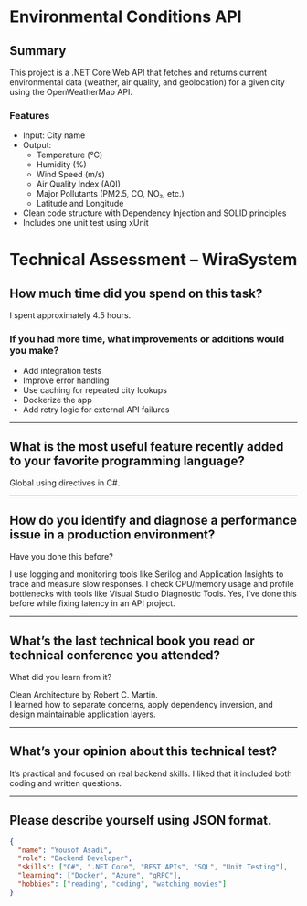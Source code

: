 # Environmental Conditions API

## Summary

This project is a .NET Core Web API that fetches and returns current environmental data (weather, air quality, and geolocation) for a given city using the OpenWeatherMap API.

### Features

- Input: City name
- Output:
  - Temperature (°C)
  - Humidity (%)
  - Wind Speed (m/s)
  - Air Quality Index (AQI)
  - Major Pollutants (PM2.5, CO, NO₂, etc.)
  - Latitude and Longitude
- Clean code structure with Dependency Injection and SOLID principles
- Includes one unit test using xUnit



# Technical Assessment – WiraSystem

## How much time did you spend on this task?

I spent approximately 4.5 hours.

### If you had more time, what improvements or additions would you make?

- Add integration tests  
- Improve error handling 
- Use caching for repeated city lookups
- Dockerize the app
- Add retry logic for external API failures

---

## What is the most useful feature recently added to your favorite programming language?

Global using directives in C#.

---

## How do you identify and diagnose a performance issue in a production environment?  
Have you done this before?

I use logging and monitoring tools like Serilog and Application Insights to trace and measure slow responses. I check CPU/memory usage and profile bottlenecks with tools like Visual Studio Diagnostic Tools. Yes, I’ve done this before while fixing latency in an API project.

---

## What’s the last technical book you read or technical conference you attended?  
What did you learn from it?

Clean Architecture by Robert C. Martin.  
I learned how to separate concerns, apply dependency inversion, and design maintainable application layers.

---

## What’s your opinion about this technical test?

It’s practical and focused on real backend skills. I liked that it included both coding and written questions.

---

## Please describe yourself using JSON format.

```json
{
  "name": "Yousof Asadi",
  "role": "Backend Developer",
  "skills": ["C#", ".NET Core", "REST APIs", "SQL", "Unit Testing"],
  "learning": ["Docker", "Azure", "gRPC"],
  "hobbies": ["reading", "coding", "watching movies"]
}
```
